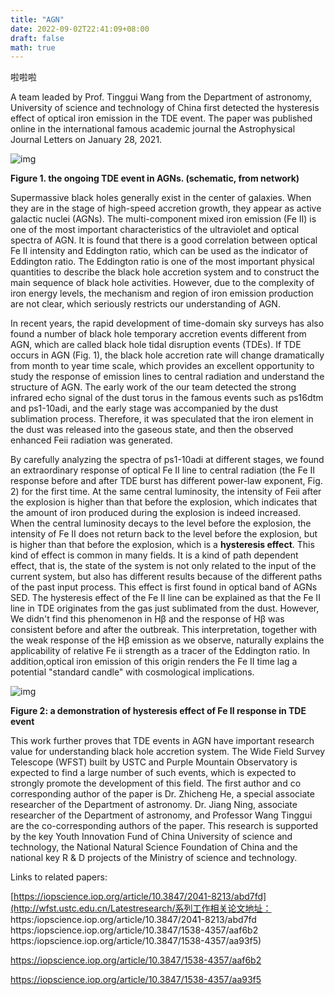 ```yaml
---
title: "AGN"
date: 2022-09-02T22:41:09+08:00
draft: false
math: true
---
```




啦啦啦

A team leaded by Prof. Tinggui Wang from the Department of astronomy, University of science and technology of China first detected the hysteresis effect of optical iron emission in the TDE event. The paper was published online in the international famous academic journal the Astrophysical Journal Letters on January 28, 2021.

![img](/images/AGN/d93038b4-6204-4563-a247-005637551bfe.png)

**Figure 1. the ongoing TDE event in AGNs. (schematic, from network)**

Supermassive black holes generally exist in the center of galaxies. When they are in the stage of high-speed accretion growth, they appear as active galactic nuclei (AGNs). The multi-component mixed iron emission (Fe II) is one of the most important characteristics of the ultraviolet and optical spectra of AGN. It is found that there is a good correlation between optical Fe II intensity and Eddington ratio, which can be used as the indicator of Eddington ratio. The Eddington ratio is one of the most important physical quantities to describe the black hole accretion system and to construct the main sequence of black hole activities. However, due to the complexity of iron energy levels, the mechanism and region of iron emission production are not clear, which seriously restricts our understanding of AGN.



In recent years, the rapid development of time-domain sky surveys has also found a number of black hole temporary accretion events different from AGN, which are called black hole tidal disruption events (TDEs). If TDE occurs in AGN (Fig. 1), the black hole accretion rate will change dramatically from month to year time scale, which provides an excellent opportunity to study the response of emission lines to central radiation and understand the structure of AGN. The early work of the our team detected the strong infrared echo signal of the dust torus in the famous events such as ps16dtm and ps1-10adi, and the early stage was accompanied by the dust sublimation process. Therefore, it was speculated that the iron element in the dust was released into the gaseous state, and then the observed enhanced Feii radiation was generated.



By carefully analyzing the spectra of ps1-10adi at different stages, we found an extraordinary response of optical Fe II line to central radiation (the Fe II response before and after TDE burst has different power-law exponent, Fig. 2) for the first time. At the same central luminosity, the intensity of Feii after the explosion is higher than that before the explosion, which indicates that the amount of iron produced during the explosion is indeed increased. When the central luminosity decays to the level before the explosion, the intensity of Fe II does not return back to the level before the explosion, but is higher than that before the explosion, which is a **hysteresis effect**. This kind of effect is common in many fields. It is a kind of path dependent effect, that is, the state of the system is not only related to the input of the current system, but also has different results because of the different paths of the past input process. This effect is first found in optical band of AGNs SED. The hysteresis effect of the Fe II line can be explained as that the Fe II line in TDE originates from the gas just sublimated from the dust. However, We didn't find this phenomenon in Hβ and the response of Hβ was consistent before and after the outbreak. This interpretation, together with the weak response of the Hβ emission as we observe, naturally explains the applicability of relative Fe ii strength as a tracer of the Eddington ratio. In addition,optical iron emission of this origin renders the Fe II time lag a potential "standard candle" with cosmological implications.



![img](AGN/0a393a5f-e296-4209-a92c-8c200758ffe9.jpg)

**Figure 2: a demonstration of hysteresis effect of Fe II response in TDE event**

This work further proves that TDE events in AGN have important research value for understanding black hole accretion system. The Wide Field Survey Telescope (WFST) built by USTC and Purple Mountain Observatory is expected to find a large number of such events, which is expected to strongly promote the development of this field. The first author and co corresponding author of the paper is Dr. Zhicheng He, a special associate researcher of the Department of astronomy. Dr. Jiang Ning, associate researcher of the Department of astronomy, and Professor Wang Tinggui are the co-corresponding authors of the paper. This research is supported by the key Youth Innovation Fund of China University of science and technology, the National Natural Science Foundation of China and the national key R & D projects of the Ministry of science and technology.



Links to related papers:

[https://iopscience.iop.org/article/10.3847/2041-8213/abd7fd](http://wfst.ustc.edu.cn/Latestresearch/系列工作相关论文地址： https:/iopscience.iop.org/article/10.3847/2041-8213/abd7fd https:/iopscience.iop.org/article/10.3847/1538-4357/aaf6b2 https:/iopscience.iop.org/article/10.3847/1538-4357/aa93f5)

https://iopscience.iop.org/article/10.3847/1538-4357/aaf6b2

https://iopscience.iop.org/article/10.3847/1538-4357/aa93f5 
